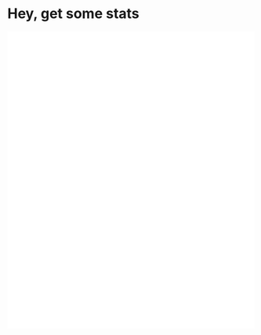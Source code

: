 # Hey, get some stats

<div align="center">
  <a href="https://github.com/lowlighter/metrics">
    <img align="center" src="https://github.com/eckon/eckon/blob/master/github-metrics.svg" />
  </a>
</div>
